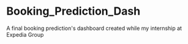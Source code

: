 # Booking_Prediction_Dash

A final booking prediction's dashboard created while my internship at Expedia Group
